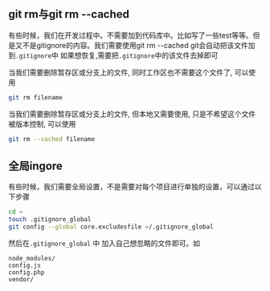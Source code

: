 ## git rm与git rm --cached

有些时候，我们在开发过程中。不需要加到代码库中。比如写了一些test等等。但是又不是gitignore的内容。我们需要使用git rm --cached git会自动把该文件加到`.gitignore`中 如果想恢复,需要把`.gitignore`中的该文件去掉即可


当我们需要删除暂存区或分支上的文件, 同时工作区也不需要这个文件了, 可以使用
```bash
git rm filename
```
当我们需要删除暂存区或分支上的文件, 但本地又需要使用, 只是不希望这个文件被版本控制, 可以使用


```bash
git rm --cached filename
```
## 全局ingore
有些时候，我们需要全局设置，不是需要对每个项目进行单独的设置，可以通过以下步骤

```bash
cd ~
touch .gitignore_global
git config --global core.excludesfile ~/.gitignore_global
```
然后在`.gitignore_global` 中 加入自己想忽略的文件即可。如

```
node_modules/
config.js
config.php
vendor/
```
